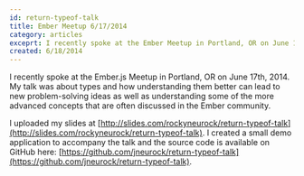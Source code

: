 ```yaml
---
id: return-typeof-talk
title: Ember Meetup 6/17/2014
category: articles
exceprt: I recently spoke at the Ember Meetup in Portland, OR on June 17th, 2014. My talk was about types and how understanding them better can lead to new problem-solving ideas as well as understanding some of the more advanced concepts that are often discussed in the Ember community.
created: 6/18/2014
---
```


I recently spoke at the Ember.js Meetup in Portland, OR on June 17th, 2014. My talk was about types and how understanding them better can lead to new problem-solving ideas as well as understanding some of the more advanced concepts that are often discussed in the Ember community.

I uploaded my slides at [http://slides.com/rockyneurock/return-typeof-talk](http://slides.com/rockyneurock/return-typeof-talk). I created a small demo application to accompany the talk and the source code is available on GitHub here: [https://github.com/jneurock/return-typeof-talk](https://github.com/jneurock/return-typeof-talk).
